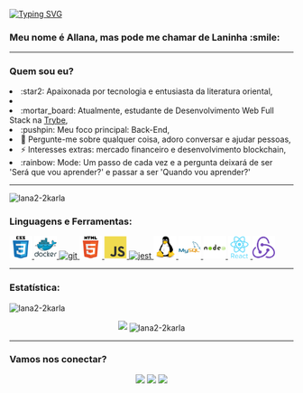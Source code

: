 [![Typing SVG](https://readme-typing-svg.herokuapp.com?font=indie+flower&size=25&duration=4500&color=2FC18C&multiline=true&width=600&height=41&lines=Olá%2C+Muito+prazer+%F0%9F%91%8B)](https://git.io/typing-svg)

<h3>Meu nome é Allana, mas pode me chamar de Laninha :smile:</h3>
  
---

### **Quem sou eu?**
  <div align="center">
  <div align="left" style="display: inline_block">
    <li> :star2: Apaixonada por tecnologia e entusiasta da literatura oriental,<li>
    <li> :mortar_board: Atualmente, estudante de Desenvolvimento Web Full Stack na <a href="https://betrybe.com">Trybe</a>,</li>
    <li> :pushpin: Meu foco principal: Back-End,</li>
    <li> 💬 Pergunte-me sobre qualquer coisa, adoro conversar e ajudar pessoas,</li>
    <li> ⚡ Interesses extras: mercado financeiro e desenvolvimento blockchain,</li>
    <li> :rainbow: Mode: Um passo de cada vez e a pergunta deixará de ser 'Será que vou aprender?' e passar a ser 'Quando vou aprender?'
  </div>
</div>

---
<p align="left"> <img src="https://komarev.com/ghpvc/?username=lana2-2karla&label=Profile%20views&color=0e75b6&style=flat" alt="lana2-2karla" /> </p>

<h3 align="left">Linguagens e Ferramentas:</h3>
<p align="left"> 
  <a href="https://www.w3schools.com/css/" target="_blank" rel="noreferrer"> 
  <img src="https://raw.githubusercontent.com/devicons/devicon/master/icons/css3/css3-original-wordmark.svg" alt="css3" width="40" height="40"/> </a> 
  <a href="https://www.docker.com/" target="_blank" rel="noreferrer"> 
    <img src="https://raw.githubusercontent.com/devicons/devicon/master/icons/docker/docker-original-wordmark.svg" alt="docker" width="40" height="40"/> 
  </a> 
  <a href="https://git-scm.com/" target="_blank" rel="noreferrer"> 
    <img src="https://www.vectorlogo.zone/logos/git-scm/git-scm-icon.svg" alt="git" width="40" height="40"/> 
  </a> 
  <a href="https://www.w3.org/html/" target="_blank" rel="noreferrer"> <img src="https://raw.githubusercontent.com/devicons/devicon/master/icons/html5/html5-original-wordmark.svg" alt="html5" width="40" height="40"/> 
  </a> 
  <a href="https://developer.mozilla.org/en-US/docs/Web/JavaScript" target="_blank" rel="noreferrer"> 
    <img src="https://raw.githubusercontent.com/devicons/devicon/master/icons/javascript/javascript-original.svg" alt="javascript" width="40" height="40"/> 
  </a> 
  <a href="https://jestjs.io" target="_blank" rel="noreferrer"> 
    <img src="https://www.vectorlogo.zone/logos/jestjsio/jestjsio-icon.svg" alt="jest" width="40" height="40"/> 
  </a> 
  <a href="https://www.linux.org/" target="_blank" rel="noreferrer"> 
    <img src="https://raw.githubusercontent.com/devicons/devicon/master/icons/linux/linux-original.svg" alt="linux" width="40" height="40"/> 
  </a> 
  <a href="https://www.mysql.com/" target="_blank" rel="noreferrer"> 
    <img src="https://raw.githubusercontent.com/devicons/devicon/master/icons/mysql/mysql-original-wordmark.svg" alt="mysql" width="40" height="40"/> 
  </a> 
  <a href="https://nodejs.org" target="_blank" rel="noreferrer"> 
    <img src="https://raw.githubusercontent.com/devicons/devicon/master/icons/nodejs/nodejs-original-wordmark.svg" alt="nodejs" width="40" height="40"/> 
  </a> 
  <a href="https://reactjs.org/" target="_blank" rel="noreferrer"> 
    <img src="https://raw.githubusercontent.com/devicons/devicon/master/icons/react/react-original-wordmark.svg" alt="react" width="40" height="40"/> 
  </a> 
  <a href="https://redux.js.org" target="_blank" rel="noreferrer"> <img src="https://raw.githubusercontent.com/devicons/devicon/master/icons/redux/redux-original.svg" alt="redux" width="40" height="40"/> 
  </a> 
</p>

---
<h3>Estatística:</h3>
<p><img align="center" src="https://github-readme-stats.vercel.app/api/top-langs?username=lana2-2karla&show_icons=true&locale=en&layout=compact&true&theme=dracula&icon_color=2FC18C&title_color=2FC18C&bg_color=1A1D21" alt="lana2-2karla" /></p>

<div align="center">
  <img src="https://github-readme-stats.vercel.app/api?username=lana2-2karla&show_icons=true&theme=dracula&include_all_commits=true&count_private=true&icon_color=2FC18C&title_color=2FC18C&bg_color=1A1D21"/>

<img align="center" src="https://github-readme-streak-stats.herokuapp.com/?user=lana2-2karla&theme=gotham&border=61dafb&hide_border=false&background=1A1D21" alt="lana2-2karla" />
  
---
<h3 align="left">Vamos nos conectar?</h3>
<div>
  <a href="https://www.linkedin.com/in/lana-karla/" target="_blank" align="left"><img src="https://img.shields.io/badge/-LinkedIn-%230077B5?style=for-the-badge&logo=linkedin&logoColor=white" target="_blank"></a> 
  <a href = "mailto:allanakarla1702@gmail.com" align="left"><img src="https://img.shields.io/badge/-Gmail-%23333?style=for-the-badge&logo=gmail&logoColor=white" target="_blank"></a>
  <a href="https://www.instagram.com/lana2_2karla/" target="_blank" align="left"><img src="https://img.shields.io/badge/-Instagram-%23E4405F?style=for-the-badge&logo=instagram&logoColor=white" target="_blank"></a>
</div>
